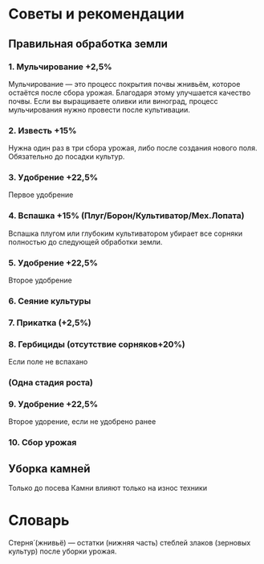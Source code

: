 
# Советы и рекомендации <Badge type="info" text="Устарело" />

## Правильная обработка земли

### 1. Мульчирование +2,5% <Badge type="info" text="Бессмысленное действие" />
Мульчирование — это процесс покрытия почвы жнивьём, которое остаётся после сбора урожая. Благодаря этому улучшается качество почвы.
Если вы выращиваете оливки или виноград, процесс мульчирования нужно провести после культивации.

### 2. Известь +15%
Нужна один раз в три сбора урожая, либо после создания нового поля.
Обязательно до посадки культур.

### 3. Удобрение +22,5% 
Первое удобрение

### 4. Вспашка +15% (Плуг/Борон/Культиватор/Мех.Лопата)
Вспашка плугом или глубоким культиватором убирает все сорняки полностью до следующей обработки земли.

### 5. Удобрение +22,5%
Второе удобрение

### 6. Сеяние культуры

### 7. Прикатка (+2,5%) <Badge type="info" text="Бессмысленное действие" />

### 8. Гербициды (отсутствие сорняков+20%)
Если поле не вспахано

### (Одна стадия роста)

### 9. Удобрение +22,5%
Второе удорение, если не удобрено ранее

### 10. Сбор урожая

## Уборка камней
Только до посева
Камни влияют только на износ техники

# Словарь
Стерня́ (жнивьё) — остатки (нижняя часть) стеблей злаков (зерновых культур) после уборки урожая. 